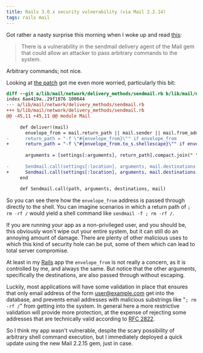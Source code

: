```yaml
---
title: Rails 3.0.x security vulnerability (via Mail 2.2.14)
tags: rails mail
---
```


Got rather a nasty surprise this morning when I woke up and read [this](http://groups.google.com/group/mail-ruby/browse_thread/thread/e93bbd05706478dd?pli=1):

> There is a vulnerability in the sendmail delivery agent of the Mail gem that could allow an attacker to pass arbitrary commands to the system.

Arbitrary commands; not nice.

Looking at [the patch](https://github.com/mikel/mail/raw/master/patches/20110126_sendmail.patch) got me even more worried, particularly this bit:

```diff
diff --git a/lib/mail/network/delivery_methods/sendmail.rb b/lib/mail/network/delivery_methods/sendmail.rb
index 6ae419a..29f1876 100644
--- a/lib/mail/network/delivery_methods/sendmail.rb
+++ b/lib/mail/network/delivery_methods/sendmail.rb
@@ -45,11 +45,11 @@ module Mail
 
     def deliver!(mail)
       envelope_from = mail.return_path || mail.sender || mail.from_addrs.first
-      return_path = "-f \"#{envelope_from}\"" if envelope_from
+      return_path = "-f \"#{envelope_from.to_s.shellescape}\"" if envelope_from
 
       arguments = [settings[:arguments], return_path].compact.join(" ")
       
-      Sendmail.call(settings[:location], arguments, mail.destinations.join(" "), mail)
+      Sendmail.call(settings[:location], arguments, mail.destinations.collect(&:shellescape).join(" "), mail)
     end
     
     def Sendmail.call(path, arguments, destinations, mail)
```

So you can see there how the `envelope_from` address is passed through directly to the shell. You can imagine scenarios in which a return path of `; rm -rf /` would yield a shell command like `sendmail -f ; rm -rf /`.

If you are running your app as a non-privileged user, and you should be, this obviously won't wipe out your entire system, but it can still do an annoying amount of damage. There are plenty of other malicious uses to which this kind of security hole can be put, some of them which can lead to total server compromise.

At least in my [Rails](/wiki/Rails) app the `envelope_from` is not really a concern, as it is controlled by me, and always the same. But notice that the other arguments, specifically the destinations, are also passed through without escaping.

Luckily, most applications will have some validation in place that ensures that only email address of the form <user@example.com> get into the database, and prevents email addresses with malicious substrings like "`; rm -rf /`" from getting into the system. In general here a more restrictive validation will provide more protection, at the expense of rejecting some addresses that are technically valid according to [RFC 2822](/wiki/RFC_2822).

So I think my app wasn't vulnerable, despite the scary possibility of arbitrary shell command execution, but I immediately deployed a quick update using the new Mail 2.2.15 gem, just in case.
